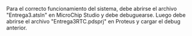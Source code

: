 Para el correcto funcionamiento del sistema, debe abrirse el archivo "Entrega3.atsln" en MicroChip Studio y debe debuguearse.
Luego debe abrirse el archivo "Entrega3RTC.pdsprj" en Proteus y cargar el debug anterior.
